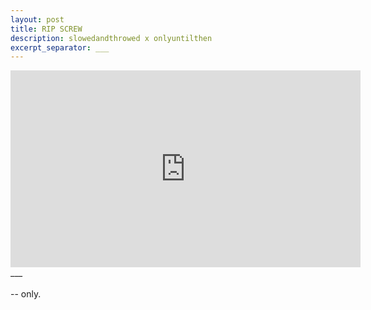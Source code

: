 ```yaml
---
layout: post
title: RIP SCREW
description: slowedandthrowed x onlyuntilthen
excerpt_separator: ___
---
```

  <div class="video-container">
  <iframe width="560" height="315" src="https://www.youtube.com/embed/K0a8SPk_cb8?rel=0&amp;showinfo=0" frameborder="0" allowfullscreen></iframe>
  </div>
  ___
  <br/>
  <br/>
  -- only.

